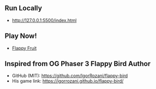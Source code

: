 

## Run Locally
* http://127.0.0.1:5500/index.html

## Play Now!
* [Flappy Fruit](https://alexbabits.github.io/flappy-fruit/)

## Inspired from OG Phaser 3 Flappy Bird Author
* GitHub (MIT): https://github.com/IgorRozani/flappy-bird
* His game link: https://igorrozani.github.io/flappy-bird/